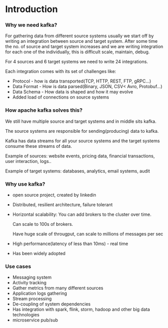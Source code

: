 # Introduction

### Why we need kafka?

For gathering data from different source systems usually we start off by writing an integration between source and target system.
After some time the no. of source and target system increases and we are writing integration for each one of the individually, this is difficult scale, maintain, debug.

For 4 sources and 6 target systems we need to write 24 integrations.

Each integration comes with its set of challenges like:

- Protocol - how is data transported(TCP, HTTP, REST, FTP, gRPC...)
- Data Format - How is data parsed(Binary, JSON, CSV< Avro, Protobuf...)
- Data Schema - How data is shaped and how it may evolve
- Added load of connections on source systems

### How apache kafka solves this?

We still have multiple source and target systems and in middle sits kafka.

The source systems are responsible for sending(producing) data to kafka.

Kafka has data streams for all your source systems and the target systems consume these streams of data.

Example of sources: website events, pricing data, financial transactions, user interaction, logs..

Example of target systems: databases, analytics, email systems, audit

### Why use kafka?

- open source project, created by linkedin
- Distributed, resilient architecture, failure tolerant
- Horizontal scalability:
    You can add brokers to the cluster over time.

    Can scale to 100s of brokers.

    Have huge scale of througput, can scale to millions of messages per sec 
- High performance(latency of less than 10ms) - real time
- Has been widely adopted

### Use cases

- Messaging system
- Activity tracking
- Gather metrics from many different sources
- Application logs gathering
- Stream processing
- De-coupling of system dependencies
- Has integration with spark, flink, storm, hadoop and other big data technologies
- microservice pub/sub